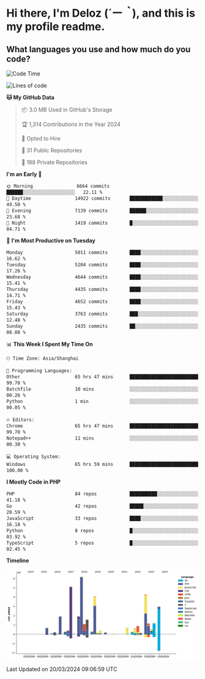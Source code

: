 # **Hi there, I'm Deloz (*´ー｀*), and this is my profile readme.**

## **What languages you use and how much do you code?**

<!--START_SECTION:waka-->
![Code Time](http://img.shields.io/badge/Code%20Time-3%2C524%20hrs%2033%20mins-blue)

![Lines of code](https://img.shields.io/badge/From%20Hello%20World%20I%27ve%20Written-37.1%20million%20lines%20of%20code-blue)

**🐱 My GitHub Data** 

> 📦 3.0 MB Used in GitHub's Storage 
 > 
> 🏆 1,314 Contributions in the Year 2024
 > 
> 💼 Opted to Hire
 > 
> 📜 31 Public Repositories 
 > 
> 🔑 188 Private Repositories 
 > 
**I'm an Early 🐤** 

```text
🌞 Morning                6664 commits        ██████░░░░░░░░░░░░░░░░░░░   22.11 % 
🌆 Daytime                14922 commits       ████████████░░░░░░░░░░░░░   49.50 % 
🌃 Evening                7139 commits        ██████░░░░░░░░░░░░░░░░░░░   23.68 % 
🌙 Night                  1419 commits        █░░░░░░░░░░░░░░░░░░░░░░░░   04.71 % 
```
📅 **I'm Most Productive on Tuesday** 

```text
Monday                   5011 commits        ████░░░░░░░░░░░░░░░░░░░░░   16.62 % 
Tuesday                  5204 commits        ████░░░░░░░░░░░░░░░░░░░░░   17.26 % 
Wednesday                4644 commits        ████░░░░░░░░░░░░░░░░░░░░░   15.41 % 
Thursday                 4435 commits        ████░░░░░░░░░░░░░░░░░░░░░   14.71 % 
Friday                   4652 commits        ████░░░░░░░░░░░░░░░░░░░░░   15.43 % 
Saturday                 3763 commits        ███░░░░░░░░░░░░░░░░░░░░░░   12.48 % 
Sunday                   2435 commits        ██░░░░░░░░░░░░░░░░░░░░░░░   08.08 % 
```


📊 **This Week I Spent My Time On** 

```text
🕑︎ Time Zone: Asia/Shanghai

💬 Programming Languages: 
Other                    65 hrs 47 mins      █████████████████████████   99.70 % 
Batchfile                10 mins             ░░░░░░░░░░░░░░░░░░░░░░░░░   00.26 % 
Python                   1 min               ░░░░░░░░░░░░░░░░░░░░░░░░░   00.05 % 

🔥 Editors: 
Chrome                   65 hrs 47 mins      █████████████████████████   99.70 % 
Notepad++                11 mins             ░░░░░░░░░░░░░░░░░░░░░░░░░   00.30 % 

💻 Operating System: 
Windows                  65 hrs 59 mins      █████████████████████████   100.00 % 
```

**I Mostly Code in PHP** 

```text
PHP                      84 repos            ██████████░░░░░░░░░░░░░░░   41.18 % 
Go                       42 repos            █████░░░░░░░░░░░░░░░░░░░░   20.59 % 
JavaScript               33 repos            ████░░░░░░░░░░░░░░░░░░░░░   16.18 % 
Python                   8 repos             █░░░░░░░░░░░░░░░░░░░░░░░░   03.92 % 
TypeScript               5 repos             █░░░░░░░░░░░░░░░░░░░░░░░░   02.45 % 
```



**Timeline**

![Lines of Code chart](https://raw.githubusercontent.com/deloz/deloz/main/assets/bar_graph.png)


 Last Updated on 20/03/2024 09:06:59 UTC
<!--END_SECTION:waka-->

